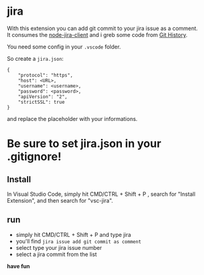 # jira

With this extension you can add git commit to your jira issue as a comment.
It consumes  the [node-jira-client](https://github.com/jira-node/node-jira-client) and i greb some code from
[Git History](https://marketplace.visualstudio.com/items?itemName=donjayamanne.githistory).

You need some config in your `.vscode` folder.


So create a `jira.json`:
```
{
    "protocol": "https",
    "host": <URL>,
    "username": <username>,
    "password": <password>,
    "apiVersion": "2",
    "strictSSL": true
}
```
and replace the placeholder with your informations.

# Be sure to set jira.json  in your .gitignore!

## Install

In Visual Studio Code, simply hit  CMD/CTRL + Shift + P , search for "Install Extension", and then search for "vsc-jira".

## run

- simply hit  CMD/CTRL + Shift + P and type jira
- you'll find `jira issue add git commit as comment`
- select type your jira issue number
- select a jira commit from the list

**have fun**
